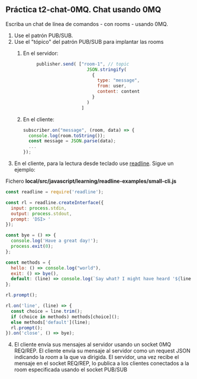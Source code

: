 ## Práctica t2-chat-0MQ. Chat usando 0MQ

Escriba un chat de línea de comandos - con rooms - usando 0MQ.

1. Use el patrón PUB/SUB. 
2. Use el "tópico" del patrón PUB/SUB para implantar las rooms
   1. En el servidor:

      ```js
           publisher.send( ["room-1", // topic
                              JSON.stringify(
                                {
                                  type: "message",
                                  from: user,
                                  content: content
                                }
                              )
                            ]
      ```
   2. En el cliente:

      ```js
      subscriber.on("message", (room, data) => {
        console.log(room.toString());
        const message = JSON.parse(data);
        ...
      });
      ```
3. En el cliente, para la lectura desde teclado use [readline](https://nodejs.org/api/readline.html#readline_readline). Sigue un ejemplo:

  Fichero **local/src/javascript/learning/readline-examples/small-cli.js**

  ```js
  const readline = require('readline');

  const rl = readline.createInterface({
    input: process.stdin,
    output: process.stdout,
    prompt: 'DSI> '
  });

  const bye = () => {
    console.log('Have a great day!');
    process.exit(0);
  };

  const methods = {
    hello: () => console.log("world"),
    exit: () => bye(),
    default: (line) => console.log(`Say what? I might have heard '${line.trim()}'`),
  };

  rl.prompt();

  rl.on('line', (line) => {
    const choice = line.trim();
    if (choice in methods) methods[choice]();
    else methods['default'](line);
    rl.prompt();
  }).on('close', () => bye);
  ```
4. El cliente envía sus mensajes al servidor usando un socket 0MQ  REQ/REP.
El cliente envía su mensaje al servidor como un request JSON indicando la *room* a la que va dirigida. 
El servidor, una vez recibe el mensaje en el socket REQ/REP, lo 
publica a los clientes conectados a la room especificada usando el socket PUB/SUB

